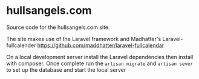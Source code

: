 # hullsangels.com
Source code for the hullsangels.com site.

The site makes use of the Laravel framework and Madhatter's Laravel-fullcalender https://github.com/maddhatter/laravel-fullcalendar

On a local development server install the Laravel dependencies then install with composer.
Once complete run the ```artisan migrate``` and ```artisan sever``` to set up the database and start the local server
